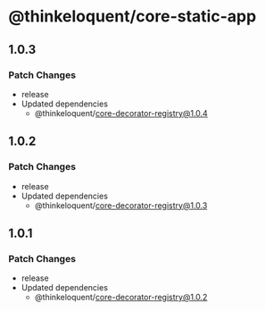 # @thinkeloquent/core-static-app

## 1.0.3

### Patch Changes

- release
- Updated dependencies
  - @thinkeloquent/core-decorator-registry@1.0.4

## 1.0.2

### Patch Changes

- release
- Updated dependencies
  - @thinkeloquent/core-decorator-registry@1.0.3

## 1.0.1

### Patch Changes

- release
- Updated dependencies
  - @thinkeloquent/core-decorator-registry@1.0.2
